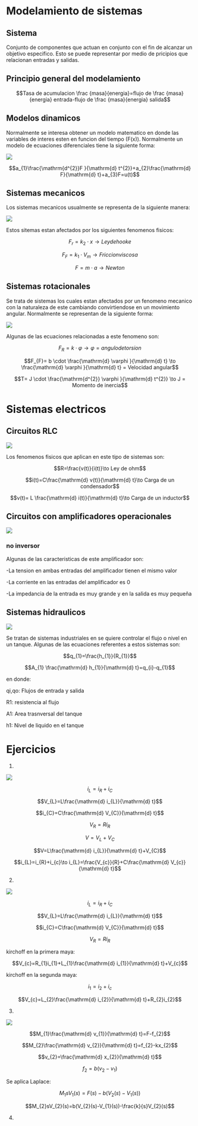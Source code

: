 # Modelamiento de sistemas
## Sistema
Conjunto de componentes que actuan en conjunto con el fin de alcanzar un objetivo especifico. Esto se puede representar por medio de pricipios que relacionan entradas y salidas.
## Principio general del modelamiento
$$Tasa de acumulacion \frac {masa}{energia}=flujo de \frac {masa}{energia} entrada-flujo de \frac {masa}{energia} salida$$
## Modelos dinamicos
Normalmente se interesa obtener un modelo matematico en donde las variables de interes esten en funcion del tiempo (F(x)). Normalmente un modelo de ecuaciones diferenciales tiene la siguiente forma:


![](sistema-masa-resorte-amortiguador-montado-en-carro.webp)


$$a_{1}\frac{\mathrm{d^{2}}F }{\mathrm{d} t^{2}}+a_{2}\frac{\mathrm{d} F}{\mathrm{d} t}+a_{3}F=u(t)$$

## Sistemas mecanicos
Los sistemas mecanicos usualmente se representa de la siguiente manera:

![](Ejemplo-de-sistema-mecanico-modelo-de-1-4-de-coche.png)

Estos sitemas estan afectados por los siguientes fenomenos fisicos:

$$F_{r}=k_{2}\cdot x \to Ley de hooke$$

$$F_{F}=k_{1}\cdot V_{m} \to Friccion viscosa$$

$$F=m \cdot a \to Newton$$

## Sistemas rotacionales
Se trata de sistemas los cuales estan afectados por un fenomeno mecanico con la naturaleza de este cambiando convirtiendose en un movimiento angular.
Normalmente se representan de la siguiente forma:

![](Figura-33-Sistema-rotacional-masa-resorte-amortiguador.png)

Algunas de las ecuaciones relacionadas a este fenomeno son:

$$F_{R}= k \cdot \varphi \to \varphi = angulo de torsion$$

$$F_{F}= b \cdot \frac{\mathrm{d} \varphi }{\mathrm{d} t} \to \frac{\mathrm{d} \varphi }{\mathrm{d} t} = Velocidad angular$$

$$T= J \cdot \frac{\mathrm{d^{2}} \varphi }{\mathrm{d} t^{2}} \to J = Momento de inercia$$

# Sistemas electricos
## Circuitos RLC


![](Figura-1-Circuito-RLC-serie-paralelo.png)


Los fenomenos fisicos que aplican en este tipo de sistemas son:

$$R=\frac{v(t)}{i(t)}\to Ley de ohm$$

$$i(t)=C\frac{\mathrm{d} v(t)}{\mathrm{d} t}\to Carga de un condensador$$

$$v(t)= L \frac{\mathrm{d} i(t)}{\mathrm{d} t}\to Carga de un inductor$$

## Circuitos con amplificadores operacionales
![](rr3.jpg)
### no inversor 
Algunas de las caracteristicas de este amplificador son:

-La tension en ambas entradas del amplificador tienen el mismo valor

-La corriente en las entradas del amplificador es 0

-La impedancia de la entrada es muy grande y en la salida es muy pequeña

## Sistemas hidraulicos


![](Comparing-Open-and-Closed-Center-Hydraulic-Systems.png)


Se tratan de sistemas industriales en se quiere controlar el flujo o nivel en un tanque. 
Algunas de las ecuaciones referentes a estos sistemas son:

$$q_{1}=\frac{h_{1}}{R_{1}}$$

$$A_{1} \frac{\mathrm{d} h_{1}}{\mathrm{d} t}=q_{i}-q_{1}$$

en donde:

qi,qo: Flujos de entrada y salida

R1: resistencia al flujo

A1: Area trasnversal del tanque

h1: Nivel de liquido en el tanque

# Ejercicios
1.

  ![](captura-de-pantalla-5-edited.png)

  $$i_{L}=i_{R}+i_{C}$$

  $$V_{L}=L\frac{\mathrm{d} i_{L}}{\mathrm{d} t}$$

  $$i_{C}=C\frac{\mathrm{d} V_{C}}{\mathrm{d} t}$$

  $$V_{R}=Ri_{R}$$

  $$V=V_{L}+V_{C}$$

  $$V=L\frac{\mathrm{d} i_{L}}{\mathrm{d} t}+V_{C}$$

  $$i_{L}=i_{R}+i_{c}\to i_{L}=\frac{V_{c}}{R}+C\frac{\mathrm{d} V_{c}}{\mathrm{d} t}$$


  2.
  
![](image.png)

$$i_{L}=i_{R}+i_{C}$$

$$V_{L}=L\frac{\mathrm{d} i_{L}}{\mathrm{d} t}$$

$$i_{C}=C\frac{\mathrm{d} V_{C}}{\mathrm{d} t}$$

$$V_{R}=Ri_{R}$$

kirchoff en la primera maya:


$$V_{c}=R_{1}i_{1}+L_{1}\frac{\mathrm{d} i_{1}}{\mathrm{d} t}+V_{c}$$

kirchoff en la segunda maya:

$$i_{1}=i_{2}+i_{c}$$

$$V_{c}=L_{2}\frac{\mathrm{d} i_{2}}{\mathrm{d} t}+R_{2}i_{2}$$

3.

![](ejercicio1.png)

$$M_{1}\frac{\mathrm{d} v_{1}}{\mathrm{d} t}=F-f_{2}$$

$$M_{2}\frac{\mathrm{d} v_{2}}{\mathrm{d} t}=f_{2}-kx_{2}$$

$$v_{2}=\frac{\mathrm{d} x_{2}}{\mathrm{d} t}$$

$$f_{2}=b(v_{2}-v_{1})$$

Se aplica Laplace:

$$M_{1}sV_{1}(s)=F(s)-b(V_{2}(s)-V_{1}(s))$$

$$M_{2}sV_{2}(s)=b(V_{2}(s)-V_{1}(s))-\frac{k}{s}V_{2}(s)$$

4.
